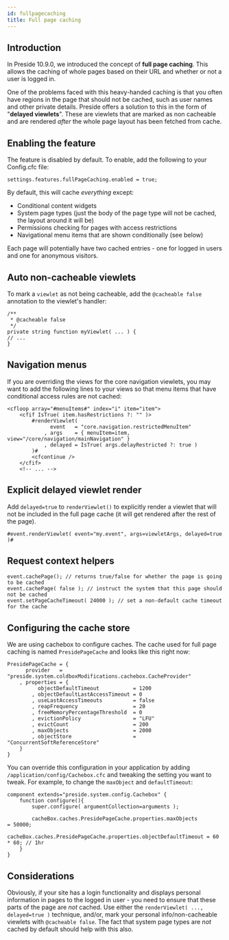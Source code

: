 ```yaml
---
id: fullpagecaching
title: Full page caching
---
```


## Introduction

In Preside 10.9.0, we introduced the concept of **full page caching**. This allows the caching of whole pages based on their URL and whether or not a user is logged in.

One of the problems faced with this heavy-handed caching is that you often have regions in the page that should not be cached, such as user names and other private details. Preside offers a solution to this in the form of "**delayed viewlets**". These are viewlets that are marked as non cacheable and are rendered _after_ the whole page layout has been fetched from cache.

## Enabling the feature

The feature is disabled by default. To enable, add the following to your Config.cfc file:

```
settings.features.fullPageCaching.enabled = true;
```

By default, this will cache _everything_ except:

* Conditional content widgets
* System page types (just the body of the page type will not be cached, the layout around it will be)
* Permissions checking for pages with access restrictions
* Navigational menu items that are shown conditionally (see below)

Each page will potentially have two cached entries - one for logged in users and one for anonymous visitors.

## Auto non-cacheable viewlets

To mark a `viewlet` as not being cacheable, add the `@cacheable false` annotation to the viewlet's handler:

```
/**
 * @cacheable false
 */
private string function myViewlet( ... ) {
// ...
}
```

## Navigation menus

If you are overriding the views for the core navigation viewlets, you may want to add the following lines to your views so that menu items that have conditional access rules are not cached:

```
<cfloop array="#menuItems#" index="i" item="item">
	<cfif IsTrue( item.hasRestrictions ?: "" )>
		#renderViewlet(
			  event   = "core.navigation.restrictedMenuItem"
			, args    = { menuItem=item, view="/core/navigation/mainNavigation" }
			, delayed = IsTrue( args.delayRestricted ?: true )
		)#
		<cfcontinue />
	</cfif>
	<!-- ... -->
```

## Explicit delayed viewlet render

Add `delayed=true` to `renderViewlet()` to explicitly render a viewlet that will not be included in the full page cache (it will get rendered after the rest of the page).

```
#event.renderViewlet( event="my.event", args=viewletArgs, delayed=true )#
```

## Request context helpers

```
event.cachePage(); // returns true/false for whether the page is going to be cached
event.cachePage( false ); // instruct the system that this page should not be cached
event.setPageCacheTimeout( 24000 ); // set a non-default cache timeout for the cache
```

## Configuring the cache store

We are using cachebox to configure caches. The cache used for full page caching is named `PresidePageCache` and looks like this right now:

```
PresidePageCache = {
	  provider   = "preside.system.coldboxModifications.cachebox.CacheProvider"
	, properties = {
		  objectDefaultTimeout           = 1200
		, objectDefaultLastAccessTimeout = 0
		, useLastAccessTimeouts          = false
		, reapFrequency                  = 20
		, freeMemoryPercentageThreshold  = 0
		, evictionPolicy                 = "LFU"
		, evictCount                     = 200
		, maxObjects                     = 2000
		, objectStore                    = "ConcurrentSoftReferenceStore"
	}
}
```

You can override this configuration in your application by adding `/application/config/Cachebox.cfc` and tweaking the setting you want to tweak. For example, to change the `maxObject` and `defaultTimeout`:

```
component extends="preside.system.config.Cachebox" {
	function configure(){
		super.configure( argumentCollection=arguments );

		cacheBox.caches.PresidePageCache.properties.maxObjects           = 50000;
		cacheBox.caches.PresidePageCache.properties.objectDefaultTimeout = 60 * 60; // 1hr
	}
}
```

## Considerations

Obviously, if your site has a login functionality and displays personal information in pages to the logged in user - you need to ensure that these parts of the page are _not_ cached. Use either the `renderViewlet( ..., delayed=true )` technique, and/or, mark your personal info/non-cacheable viewlets with `@cacheable false`. The fact that system page types are _not_ cached by default should help with this also.